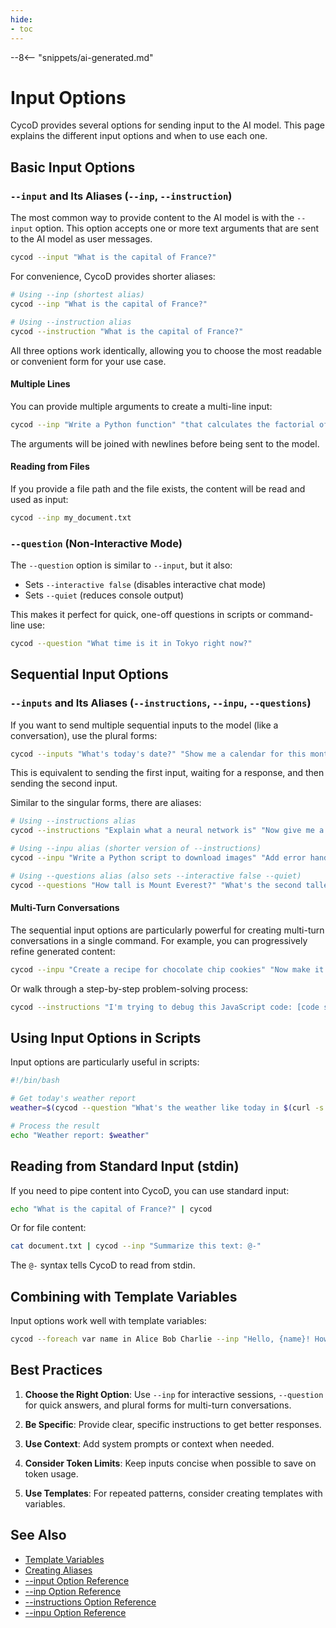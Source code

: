 ```yaml
---
hide:
- toc
---
```


--8<-- "snippets/ai-generated.md"

# Input Options

CycoD provides several options for sending input to the AI model. This page explains the different input options and when to use each one.

## Basic Input Options

### `--input` and Its Aliases (`--inp`, `--instruction`)

The most common way to provide content to the AI model is with the `--input` option. This option accepts one or more text arguments that are sent to the AI model as user messages.

```bash
cycod --input "What is the capital of France?"
```

For convenience, CycoD provides shorter aliases:

```bash
# Using --inp (shortest alias)
cycod --inp "What is the capital of France?"

# Using --instruction alias
cycod --instruction "What is the capital of France?"
```

All three options work identically, allowing you to choose the most readable or convenient form for your use case.

#### Multiple Lines

You can provide multiple arguments to create a multi-line input:

```bash
cycod --inp "Write a Python function" "that calculates the factorial of a number" "and handles edge cases properly"
```

The arguments will be joined with newlines before being sent to the model.

#### Reading from Files

If you provide a file path and the file exists, the content will be read and used as input:

```bash
cycod --inp my_document.txt
```

### `--question` (Non-Interactive Mode)

The `--question` option is similar to `--input`, but it also:
- Sets `--interactive false` (disables interactive chat mode)
- Sets `--quiet` (reduces console output)

This makes it perfect for quick, one-off questions in scripts or command-line use:

```bash
cycod --question "What time is it in Tokyo right now?"
```

## Sequential Input Options

### `--inputs` and Its Aliases (`--instructions`, `--inpu`, `--questions`)

If you want to send multiple sequential inputs to the model (like a conversation), use the plural forms:

```bash
cycod --inputs "What's today's date?" "Show me a calendar for this month"
```

This is equivalent to sending the first input, waiting for a response, and then sending the second input.

Similar to the singular forms, there are aliases:

```bash
# Using --instructions alias
cycod --instructions "Explain what a neural network is" "Now give me a simple example"

# Using --inpu alias (shorter version of --instructions)
cycod --inpu "Write a Python script to download images" "Add error handling"

# Using --questions alias (also sets --interactive false --quiet)
cycod --questions "How tall is Mount Everest?" "What's the second tallest mountain?"
```

#### Multi-Turn Conversations

The sequential input options are particularly powerful for creating multi-turn conversations in a single command. For example, you can progressively refine generated content:

```bash
cycod --inpu "Create a recipe for chocolate chip cookies" "Now make it vegan" "Add some spices to make it unique"
```

Or walk through a step-by-step problem-solving process:

```bash
cycod --instructions "I'm trying to debug this JavaScript code: [code snippet]" "What might be causing the error?" "How can I fix it?"
```

## Using Input Options in Scripts

Input options are particularly useful in scripts:

```bash
#!/bin/bash

# Get today's weather report
weather=$(cycod --question "What's the weather like today in $(curl -s ipinfo.io/city)" --no-templates)

# Process the result
echo "Weather report: $weather"
```

## Reading from Standard Input (stdin)

If you need to pipe content into CycoD, you can use standard input:

```bash
echo "What is the capital of France?" | cycod
```

Or for file content:

```bash
cat document.txt | cycod --inp "Summarize this text: @-"
```

The `@-` syntax tells CycoD to read from stdin.

## Combining with Template Variables

Input options work well with template variables:

```bash
cycod --foreach var name in Alice Bob Charlie --inp "Hello, {name}! How are you today?"
```

## Best Practices

1. **Choose the Right Option**: Use `--inp` for interactive sessions, `--question` for quick answers, and plural forms for multi-turn conversations.

2. **Be Specific**: Provide clear, specific instructions to get better responses.

3. **Use Context**: Add system prompts or context when needed.

4. **Consider Token Limits**: Keep inputs concise when possible to save on token usage.

5. **Use Templates**: For repeated patterns, consider creating templates with variables.

## See Also

- [Template Variables](templates-and-variables.md)
- [Creating Aliases](../advanced/aliases.md)
- [--input Option Reference](../reference/cycod/options/input.md)
- [--inp Option Reference](../reference/cycod/options/inp.md)
- [--instructions Option Reference](../reference/cycod/options/instructions.md)
- [--inpu Option Reference](../reference/cycod/options/inpu.md)